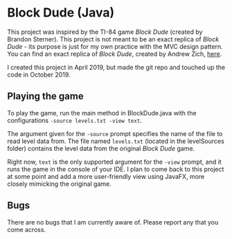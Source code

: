 # Block Dude (Java)

This project was inspired by the TI-84 game _Block Dude_ (created by Brandon Sterner). This project is not meant to be an exact replica of _Block Dude_ - its purpose is just for my own practice with the MVC design pattern. You can find an exact replica of _Block Dude_, created by Andrew Zich, [here](http://azich.org/blockdude/).

I created this project in April 2019, but made the git repo and touched up the code in October 2019.

## Playing the game

To play the game, run the main method in BlockDude.java with the configurations `-source levels.txt -view text`.

The argument given for the `-source` prompt specifies the name of the file to read level data from. The file named `levels.txt` (located in the levelSources folder) contains the level data from the original _Block Dude_ game.

Right now, `text` is the only supported argument for the `-view` prompt, and it runs the game in the console of your IDE. I plan to come back to this project at some point and add a more user-friendly view using JavaFX, more closely mimicking the original game.

## Bugs

There are no bugs that I am currently aware of. Please report any that you come across.
